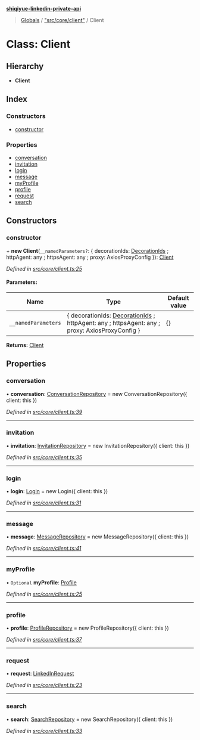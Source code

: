 **[shiqiyue-linkedin-private-api](../README.md)**

> [Globals](../globals.md) / ["src/core/client"](../modules/_src_core_client_.md) / Client

# Class: Client

## Hierarchy

* **Client**

## Index

### Constructors

* [constructor](_src_core_client_.client.md#constructor)

### Properties

* [conversation](_src_core_client_.client.md#conversation)
* [invitation](_src_core_client_.client.md#invitation)
* [login](_src_core_client_.client.md#login)
* [message](_src_core_client_.client.md#message)
* [myProfile](_src_core_client_.client.md#myprofile)
* [profile](_src_core_client_.client.md#profile)
* [request](_src_core_client_.client.md#request)
* [search](_src_core_client_.client.md#search)

## Constructors

### constructor

\+ **new Client**(`__namedParameters?`: { decorationIds: [DecorationIds](../interfaces/_src_core_decorationids_.decorationids.md) ; httpAgent: any ; httpsAgent: any ; proxy: AxiosProxyConfig  }): [Client](_src_core_client_.client.md)

*Defined in [src/core/client.ts:25](https://github.com/eilonmore/linkedin-private-api/blob/7c25b88/src/core/client.ts#L25)*

#### Parameters:

Name | Type | Default value |
------ | ------ | ------ |
`__namedParameters` | { decorationIds: [DecorationIds](../interfaces/_src_core_decorationids_.decorationids.md) ; httpAgent: any ; httpsAgent: any ; proxy: AxiosProxyConfig  } | {} |

**Returns:** [Client](_src_core_client_.client.md)

## Properties

### conversation

•  **conversation**: [ConversationRepository](_src_repositories_conversation_repository_.conversationrepository.md) = new ConversationRepository({ client: this })

*Defined in [src/core/client.ts:39](https://github.com/eilonmore/linkedin-private-api/blob/7c25b88/src/core/client.ts#L39)*

___

### invitation

•  **invitation**: [InvitationRepository](_src_repositories_invitation_repository_.invitationrepository.md) = new InvitationRepository({ client: this })

*Defined in [src/core/client.ts:35](https://github.com/eilonmore/linkedin-private-api/blob/7c25b88/src/core/client.ts#L35)*

___

### login

•  **login**: [Login](_src_core_login_.login.md) = new Login({ client: this })

*Defined in [src/core/client.ts:31](https://github.com/eilonmore/linkedin-private-api/blob/7c25b88/src/core/client.ts#L31)*

___

### message

•  **message**: [MessageRepository](_src_repositories_message_repository_.messagerepository.md) = new MessageRepository({ client: this })

*Defined in [src/core/client.ts:41](https://github.com/eilonmore/linkedin-private-api/blob/7c25b88/src/core/client.ts#L41)*

___

### myProfile

• `Optional` **myProfile**: [Profile](../interfaces/_src_entities_profile_entity_.profile.md)

*Defined in [src/core/client.ts:25](https://github.com/eilonmore/linkedin-private-api/blob/7c25b88/src/core/client.ts#L25)*

___

### profile

•  **profile**: [ProfileRepository](_src_repositories_profile_repository_.profilerepository.md) = new ProfileRepository({ client: this })

*Defined in [src/core/client.ts:37](https://github.com/eilonmore/linkedin-private-api/blob/7c25b88/src/core/client.ts#L37)*

___

### request

•  **request**: [LinkedInRequest](_src_core_linkedin_request_.linkedinrequest.md)

*Defined in [src/core/client.ts:23](https://github.com/eilonmore/linkedin-private-api/blob/7c25b88/src/core/client.ts#L23)*

___

### search

•  **search**: [SearchRepository](_src_repositories_search_repository_.searchrepository.md) = new SearchRepository({ client: this })

*Defined in [src/core/client.ts:33](https://github.com/eilonmore/linkedin-private-api/blob/7c25b88/src/core/client.ts#L33)*

